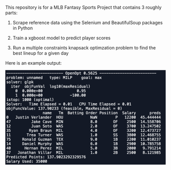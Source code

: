 This repository is for a MLB Fantasy Sports Project that contains 3 roughly parts:

1. Scrape reference data using the Selenium and BeautifulSoup packages in Python

2. Train a xgboost model to predict player scores

3. Run a multiple constraints knapsack optimzation problem to find the best lineup for a given day

Here is an example output:

![alt text](https://github.com/kweithers/MLBFanDuel/blob/master/Output.png)

